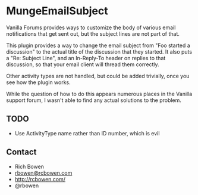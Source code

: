 # MungeEmailSubject

Vanilla Forums provides ways to customize the body of various email notifications that get sent out, but the subject lines are not part of that.

This plugin provides a way to change the email subject from "Foo started a discussion" to the actual title of the discussion that they started.
It also puts a "Re: Subject Line", and an In-Reply-To header on replies to that discussion, so that your email client will thread them correctly.

Other activity types are not handled, but could be added trivially, once you see how the plugin works.

While the question of how to do this appears numerous places in the Vanilla support forum, I wasn't able to find any actual solutions to the problem.

## TODO

* Use ActivityType name rather than ID number, which is evil

## Contact

* Rich Bowen
* rbowen@rcbowen.com
* http://rcbowen.com/
* @rbowen
